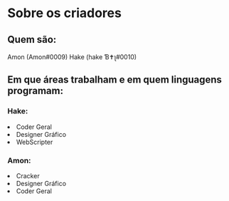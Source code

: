 # Sobre os criadores

## Quem são:

Amon (Amon#0009)
Hake (hake Ɓ✝ʅ#0010)

## Em que áreas trabalham e em quem linguagens programam:

<h3>Hake:</h3>

<li>Coder Geral</li>
<li>Designer Gráfico</li>
<li>WebScripter</li>

<h3>Amon:</h3>

<li>Cracker</li>
<li>Designer Gráfico</li>
<li>Coder Geral</li>
